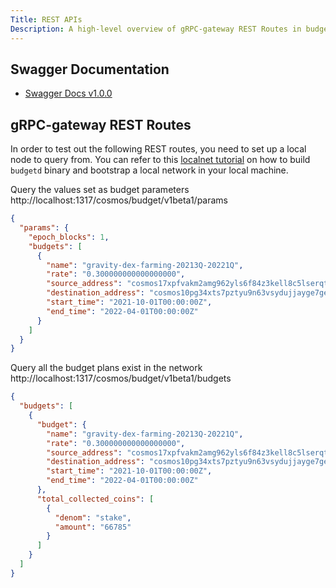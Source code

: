 ```yaml
---
Title: REST APIs
Description: A high-level overview of gRPC-gateway REST Routes in budget module.
---
```


## Swagger Documentation

- [Swagger Docs v1.0.0](https://app.swaggerhub.com/apis-docs/gravity-devs/budget/1.0.0)

## gRPC-gateway REST Routes

In order to test out the following REST routes, you need to set up a local node to query from. You can refer to this [localnet tutorial](../../Tutorials/localnet) on how to build `budgetd` binary and bootstrap a local network in your local machine.

Query the values set as budget parameters
http://localhost:1317/cosmos/budget/v1beta1/params <!-- markdown-link-check-disable-line -->

```json
{
  "params": {
    "epoch_blocks": 1,
    "budgets": [
      {
        "name": "gravity-dex-farming-20213Q-20221Q",
        "rate": "0.300000000000000000",
        "source_address": "cosmos17xpfvakm2amg962yls6f84z3kell8c5lserqta",
        "destination_address": "cosmos10pg34xts7pztyu9n63vsydujjayge7gergyzavl4dhpq36hgmkts880rwl",
        "start_time": "2021-10-01T00:00:00Z",
        "end_time": "2022-04-01T00:00:00Z"
      }
    ]
  }
}
```

Query all the budget plans exist in the network
http://localhost:1317/cosmos/budget/v1beta1/budgets <!-- markdown-link-check-disable-line -->

```json
{
  "budgets": [
    {
      "budget": {
        "name": "gravity-dex-farming-20213Q-20221Q",
        "rate": "0.300000000000000000",
        "source_address": "cosmos17xpfvakm2amg962yls6f84z3kell8c5lserqta",
        "destination_address": "cosmos10pg34xts7pztyu9n63vsydujjayge7gergyzavl4dhpq36hgmkts880rwl",
        "start_time": "2021-10-01T00:00:00Z",
        "end_time": "2022-04-01T00:00:00Z"
      },
      "total_collected_coins": [
        {
          "denom": "stake",
          "amount": "66785"
        }
      ]
    }
  ]
}
```